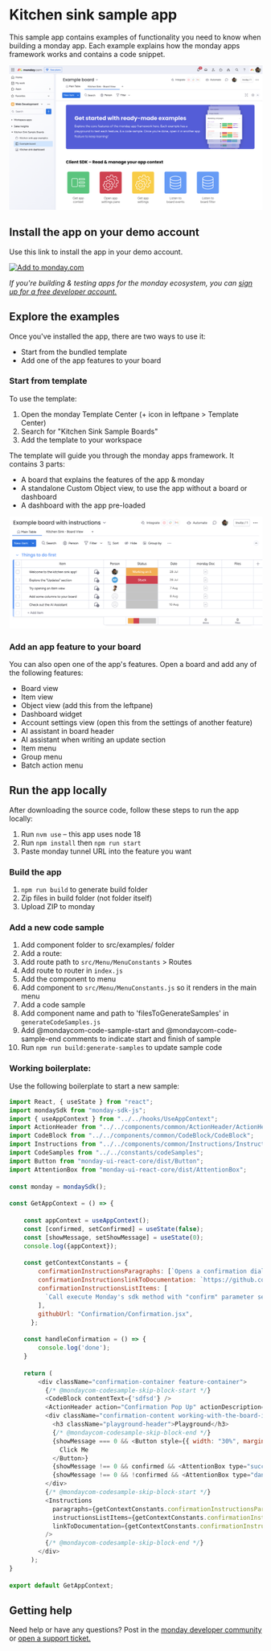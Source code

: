 # Kitchen sink sample app

This sample app contains examples of functionality you need to know when building a monday app. Each example explains how the monday apps framework works and contains a code snippet. 

![Preview of app](./src/assets/images/kitchen-sink-app-preview-image.png)

## Install the app on your demo account

Use this link to install the app in your demo account. 

<a href="https://auth.monday.com/oauth2/authorize?client_id=b1332d51359f7c186787f045f2cf6cb6&response_type=install">
  <img
    alt="Add to monday.com"
    height="42"
    src="https://dapulse-res.cloudinary.com/image/upload/f_auto,q_auto/remote_mondaycom_static/uploads/Tal/4b5d9548-0598-436e-a5b6-9bc5f29ee1d9_Group12441.png"
  />
</a>


*If you're building & testing apps for the monday ecosystem, you can [sign up for a free developer account.](https://auth.monday.com/users/sign_up_new?developer=true&utm_source=github&utm_campaign=kitchensink)*

## Explore the examples

Once you've installed the app, there are two ways to use it: 
- Start from the bundled template
- Add one of the app features to your board

### Start from template

To use the template: 
1. Open the monday Template Center (+ icon in leftpane > Template Center)
2. Search for "Kitchen Sink Sample Boards"
3. Add the template to your workspace

The template will guide you through the monday apps framework. It contains 3 parts: 
- A board that explains the features of the app & monday
- A standalone Custom Object view, to use the app without a board or dashboard
- A dashboard with the app pre-loaded

![Sample board](./src/assets/images/Kitchen-sink-example-board.png)

### Add an app feature to your board

You can also open one of the app's features. Open a board and add any of the following features: 
- Board view
- Item view
- Object view (add this from the leftpane)
- Dashboard widget
- Account settings view (open this from the settings of another feature)
- AI assistant in board header
- AI assistant when writing an update section
- Item menu
- Group menu
- Batch action menu

## Run the app locally

After downloading the source code, follow these steps to run the app locally:

1. Run `nvm use` – this app uses node 18
2. Run `npm install` then `npm run start`
3. Paste monday tunnel URL into the feature you want

### Build the app

1. `npm run build` to generate build folder
2. Zip files in build folder (not folder itself)
3. Upload ZIP to monday

### Add a new code sample

1. Add component folder to src/examples/ folder
2. Add a route:
  1. Add route path to `src/Menu/MenuConstants` > Routes
  2. Add route to router in `index.js`
3. Add the component to menu
  1. Add component to `src/Menu/MenuConstants.js` so it renders in the main menu
4. Add a code sample
  1. Add component name and path to 'filesToGenerateSamples' in `generateCodeSamples.js`
  2. Add @mondaycom-code-sample-start and @mondaycom-code-sample-end comments to indicate start and finish of sample
  3. Run `npm run build:generate-samples` to update sample code

### Working boilerplate:

Use the following boilerplate to start a new sample:

```js
import React, { useState } from "react";
import mondaySdk from "monday-sdk-js";
import { useAppContext } from "../../hooks/UseAppContext";
import ActionHeader from "../../components/common/ActionHeader/ActionHeader";
import CodeBlock from "../../components/common/CodeBlock/CodeBlock";
import Instructions from "../../components/common/Instructions/Instructions";
import CodeSamples from "../../constants/codeSamples";
import Button from "monday-ui-react-core/dist/Button";
import AttentionBox from "monday-ui-react-core/dist/AttentionBox";

const monday = mondaySdk();

const GetAppContext = () => {

    const appContext = useAppContext();
    const [confirmed, setConfirmed] = useState(false);
    const [showMessage, setShowMessage] = useState(0);
    console.log({appContext});
    
    const getContextConstants = {
        confirmationInstructionsParagraphs: [`Opens a confirmation dialog to the user type 'confirm'`],
        confirmationInstructionslinkToDocumentation: `https://github.com/mondaycom/monday-sdk-js#mondayexecutetype-params`,
        confirmationInstructionsListItems: [
          `Call execute Monday's sdk method with "confirm" parameter sending the message content, buttons text.`,
        ],
        githubUrl: "Confirmation/Confirmation.jsx",
      };

    const handleConfirmation = () => {
        console.log('done');
    }

    return (
        <div className="confirmation-container feature-container">
          {/* @mondaycom-codesample-skip-block-start */}
          <CodeBlock contentText={'sdfsd'} /> 
          <ActionHeader action="Confirmation Pop Up" actionDescription="Using the SDK, open a confirmation pop up" />
          <div className="confirmation-content working-with-the-board-items">
            <h3 className="playground-header">Playground</h3>
            {/* @mondaycom-codesample-skip-block-end */}
            {showMessage === 0 && <Button style={{ width: "30%", margin: "30px 0" }} onClick={handleConfirmation}>
              Click Me
            </Button>}
            {showMessage !== 0 && confirmed && <AttentionBox type="success" text="Confirmed" title="Lets go!" />}
            {showMessage !== 0 && !confirmed && <AttentionBox type="danger" text="Denied" title="No way" />}
          </div>
          {/* @mondaycom-codesample-skip-block-start */}
          <Instructions
            paragraphs={getContextConstants.confirmationInstructionsParagraphs}
            instructionsListItems={getContextConstants.confirmationInstructionsListItems}
            linkToDocumentation={getContextConstants.confirmationInstructionslinkToDocumentation}
          />
          {/* @mondaycom-codesample-skip-block-end */}
        </div>
      );
}

export default GetAppContext;
```

## Getting help

Need help or have any questions? Post in the [monday developer community](https://community.monday.com/c/developers/8) or [open a support ticket.](https://support.monday.com/hc/en-us/requests/new?ticket_form_id=13855862562962)
